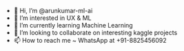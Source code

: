 - 👋 Hi, I’m @arunkumar-ml-ai
- 👀 I’m interested in UX & ML
- 🌱 I’m currently learning Machine Learning
- 💞️ I’m looking to collaborate on interesting kaggle projects
- 📫 How to reach me ~ WhatsApp at +91-8825456092

<!---
arunkumar-ml-ai/arunkumar-ml-ai is a ✨ special ✨ repository because its `README.md` (this file) appears on your GitHub profile.
You can click the Preview link to take a look at your changes.
--->
